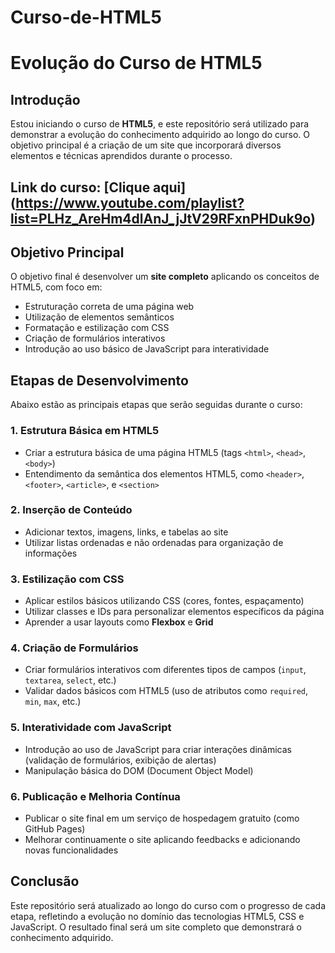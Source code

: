 # Curso-de-HTML5
# Evolução do Curso de HTML5

## Introdução

Estou iniciando o curso de **HTML5**, e este repositório será utilizado para demonstrar a evolução do conhecimento adquirido ao longo do curso. O objetivo principal é a criação de um site que incorporará diversos elementos e técnicas aprendidos durante o processo.

## Link do curso: [Clique aqui] (https://www.youtube.com/playlist?list=PLHz_AreHm4dlAnJ_jJtV29RFxnPHDuk9o)



## Objetivo Principal

O objetivo final é desenvolver um **site completo** aplicando os conceitos de HTML5, com foco em:

- Estruturação correta de uma página web
- Utilização de elementos semânticos
- Formatação e estilização com CSS
- Criação de formulários interativos
- Introdução ao uso básico de JavaScript para interatividade

## Etapas de Desenvolvimento

Abaixo estão as principais etapas que serão seguidas durante o curso:

### 1. Estrutura Básica em HTML5
- Criar a estrutura básica de uma página HTML5 (tags `<html>`, `<head>`, `<body>`)
- Entendimento da semântica dos elementos HTML5, como `<header>`, `<footer>`, `<article>`, e `<section>`

### 2. Inserção de Conteúdo
- Adicionar textos, imagens, links, e tabelas ao site
- Utilizar listas ordenadas e não ordenadas para organização de informações

### 3. Estilização com CSS
- Aplicar estilos básicos utilizando CSS (cores, fontes, espaçamento)
- Utilizar classes e IDs para personalizar elementos específicos da página
- Aprender a usar layouts como **Flexbox** e **Grid**

### 4. Criação de Formulários
- Criar formulários interativos com diferentes tipos de campos (`input`, `textarea`, `select`, etc.)
- Validar dados básicos com HTML5 (uso de atributos como `required`, `min`, `max`, etc.)

### 5. Interatividade com JavaScript
- Introdução ao uso de JavaScript para criar interações dinâmicas (validação de formulários, exibição de alertas)
- Manipulação básica do DOM (Document Object Model)

### 6. Publicação e Melhoria Contínua
- Publicar o site final em um serviço de hospedagem gratuito (como GitHub Pages)
- Melhorar continuamente o site aplicando feedbacks e adicionando novas funcionalidades

## Conclusão

Este repositório será atualizado ao longo do curso com o progresso de cada etapa, refletindo a evolução no domínio das tecnologias HTML5, CSS e JavaScript. O resultado final será um site completo que demonstrará o conhecimento adquirido.


